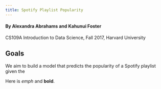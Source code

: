 ```yaml
---
title: Spotify Playlist Popularity
---
```


#### By Alexandra Abrahams and Kahunui Foster

CS109A Introduction to Data Science, Fall 2017, Harvard University

## Goals

We aim to build a model that predicts the popularity of a Spotify playlist given the

Here is *emph* and **bold**.
